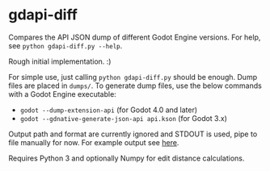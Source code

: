 # gdapi-diff

Compares the API JSON dump of different Godot Engine versions.
For help, see `python gdapi-diff.py --help`.

Rough initial implementation. :)

For simple use, just calling `python gdapi-diff.py` should be enough.
Dump files are placed in `dumps/`.
To generate dump files, use the below commands with a Godot Engine executable:

- `godot --dump-extension-api` (for Godot 4.0 and later)
- `godot --gdnative-generate-json-api api.kson` (for Godot 3.x)

Output path and format are currently ignored and STDOUT is used, pipe to file manually for now.
For example output see [here](https://gist.github.com/mhilbrunner/9dee280293b4c8063f5ce97e38173430).

Requires Python 3 and optionally Numpy for edit distance calculations.
